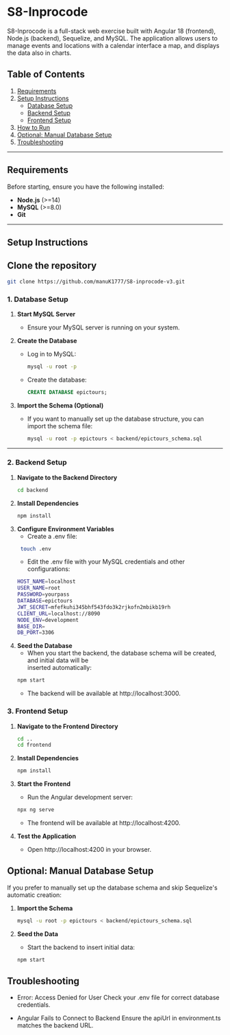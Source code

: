 # S8-Inprocode

S8-Inprocode is a full-stack web exercise built with Angular 18 (frontend), Node.js (backend), Sequelize, and MySQL. The application allows users to manage events and locations with a calendar interface a map, and displays the data also in charts.

## Table of Contents
1. [Requirements](#requirements)
2. [Setup Instructions](#setup-instructions)
    - [Database Setup](#database-setup)
    - [Backend Setup](#backend-setup)
    - [Frontend Setup](#frontend-setup)
3. [How to Run](#how-to-run)
4. [Optional: Manual Database Setup](#optional-manual-database-setup)
5. [Troubleshooting](#troubleshooting)

---

## Requirements

Before starting, ensure you have the following installed:

- **Node.js** (>=14)
- **MySQL** (>=8.0)
- **Git**

---

## Setup Instructions

## Clone the repository
   ```bash
   git clone https://github.com/manuK1777/S8-inprocode-v3.git
   ```

### 1. Database Setup

1. **Start MySQL Server**
   - Ensure your MySQL server is running on your system.

2. **Create the Database**
   - Log in to MySQL:
     ```bash
     mysql -u root -p
     ```
   - Create the database:
     ```sql
     CREATE DATABASE epictours;
     ```

3. **Import the Schema (Optional)**
   - If you want to manually set up the database structure, you can import the schema file:
     ```bash
     mysql -u root -p epictours < backend/epictours_schema.sql
     ```

---

### 2. Backend Setup

1. **Navigate to the Backend Directory**
   ```bash
   cd backend
   ```
2. **Install Dependencies**
   ```bash
   npm install
   ```  
3. **Configure Environment Variables**   
   - Create a .env file:
   ```bash
    touch .env
   ```  
   - Edit the .env file with your MySQL credentials and other configurations:
   ```bash
   HOST_NAME=localhost
   USER_NAME=root
   PASSWORD=yourpass
   DATABASE=epictours
   JWT_SECRET=mfefkuhi345bhf543fdo3k2rjkofn2mbikb19rh
   CLIENT_URL=localhost://8090
   NODE_ENV=development
   BASE_DIR=
   DB_PORT=3306
   ```
4. **Seed the Database**  
   - When you start the backend, the database schema will be created, and initial data will be   
     inserted automatically: 
   ```bash
   npm start
   ```
   - The backend will be available at http://localhost:3000.

### 3. Frontend Setup     

1. **Navigate to the Frontend Directory**
   ```bash
   cd ..
   cd frontend
   ```
2. **Install Dependencies**   
   ```bash
   npm install
   ```

3. **Start the Frontend**
   - Run the Angular development server:
   ```bash
   npx ng serve
   ```
   - The frontend will be available at http://localhost:4200.


4. **Test the Application**  
   - Open http://localhost:4200 in your browser.
   


## Optional: Manual Database Setup

If you prefer to manually set up the database schema and skip Sequelize's automatic creation:

1. **Import the Schema**
   ```bash
   mysql -u root -p epictours < backend/epictours_schema.sql
   ```

2. **Seed the Data**   
   - Start the backend to insert initial data:
   ```bash
   npm start
   ```

## Troubleshooting

   - Error: Access Denied for User
     Check your .env file for correct database credentials.

   - Angular Fails to Connect to Backend
     Ensure the apiUrl in environment.ts matches the backend URL.   
